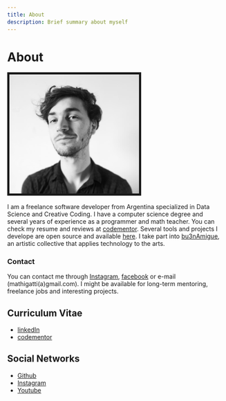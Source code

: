 ```yaml
---
title: About
description: Brief summary about myself
---
```


# About

<img src="mathigatti-photo.jpg" width="300px" alt="Mathias Gatti" border="5">


I am a freelance software developer from Argentina specialized in Data Science and Creative Coding. I have a computer science degree and several years of experience as a programmer and math teacher. You can check my resume and reviews at [codementor](https://www.codementor.io/mathiasgatti). Several tools and projects I develope are open source and available [here](https://github.com/mathigatti). I take part into [bu3nAmigue](https://bu3namigue.github.io/), an artistic collective that applies technology to the arts.

### Contact

You can contact me through [Instagram](https://instagram.com/mathigatti), [facebook](https://facebook.com/mathi.gatti) or e-mail (mathigatti(a)gmail.com). I might be available for long-term mentoring, freelance jobs and interesting projects.

## Curriculum Vitae

- <a href="https://www.linkedin.com/in/mathias-gatti-a607945b/">linkedIn</a>
- <a href="https://www.codementor.io/mathiasgatti">codementor</a>


## Social Networks

- [Github](https://github.com/mathigatti)
- [Instagram](https://instagram.com/mathigatti)
- [Youtube](https://youtube.com/mathigatti)



